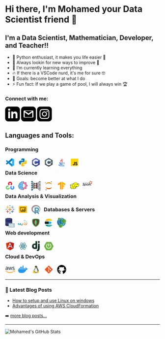 # Hi there, I'm Mohamed your Data Scientist friend 👋 


## I'm a Data Scientist, Mathematician, Developer, and Teacher!!

- 🐍 Python enthusiast, it makes you life easier 🤣
- 🔭 Always lookin for new ways to improve 🚀 
- 🌱 I’m currently learning everything 
- 🔥 If there is a VSCode nurd, it's me for sure 🤓
- 🥅 Goals: become better at what I do
- ⚡ Fun fact: If we play a game of pool, I will always win 🏆
### Connect with me:
[![](svg/linkedin.svg)](https://www.linkedin.com/in/mohamedbenzarti/)
[![](svg/gmail.svg)](mailto:albenzarti.mohamed@gmail.com)
[![](svg/instagram.svg)](https://www.instagram.com/mohamed_benzarti/)


## Languages and Tools:
### Programming
<img align="left" width="32px" src="png/vscode.png" style="padding-right:10px;" />
<img align="left" width="32px" src="png/python.png" style="padding-right:10px;" />
<img align="left" width="32px" src="png/c.png" style="padding-right:10px;" />
<img align="left" width="32px" src="png/csharp.png" style="padding-right:10px;" />
<img align="left" width="32px" src="png/java.png" style="padding-right:10px;" />
<img align="left" width="32px" src="png/javascript.png" style="padding-right:10px;" />
<br/>

### Data Science

<img align="left" width="32px" src="png/opencv.png" style="padding-right:10px;" />
<img align="left" width="32px" src="png/ml.png" style="padding-right:10px;" />
<img align="left" width="32px" src="png/dl.png" style="padding-right:10px;" />
<img align="left" width="32px" src="png/jupyter.png" style="padding-right:10px;" />
<img align="left" width="32px" src="png/tensorflow.png" style="padding-right:10px;" />
<img align="left" width="32px" src="png/hadoop.png" style="padding-right:10px;" />
<img align="left" width="32px" src="png/spark.png" style="padding-right:10px;" />
<br/>

### Data Analysis & Visualization
<img align="left" width="32px" src="png/tableau.png" style="padding-right:10px;" />
<img align="left" width="32px" src="png/powerbi.png" style="padding-right:10px;" />
<img align="left" width="32px" src="png/r.png" style="padding-right:10px;" />

### Databases & Servers
<img align="left" width="32px" src="png/sql.png" style="padding-right:10px;" />
<img align="left" width="32px" src="png/mysql.png" style="padding-right:10px;" />
<img align="left" width="32px" src="png/mongodb.png" style="padding-right:10px;" />
<img align="left" width="32px" src="png/elastic.png" style="padding-right:10px;" />
<img align="left" width="32px" src="png/neo4j.png" style="padding-right:10px;" />
<br/>

### Web development
<img align="left" width="32px" src="png/angular.png" style="padding-right:10px;" />
<img align="left" width="32px" src="png/react.png" style="padding-right:10px;" />
<img align="left" width="32px" src="png/django.png" style="padding-right:10px;" />
<img align="left" width="32px" src="png/spring.png" style="padding-right:10px;" />
<br/>

### Cloud & DevOps
<img align="left" width="32px" src="png/aws.png" style="padding-right:10px;" />
<img align="left" width="32px" src="png/docker.png" style="padding-right:10px;" />
<img align="left" width="32px" src="png/linux.png" style="padding-right:10px;" />
<img align="left" width="32px" src="png/git.png" style="padding-right:10px;" />
<img align="left" width="32px" src="png/github.png" style="padding-right:10px;" />


<br />
<br />

---

### 📕 Latest Blog Posts

<!-- BLOG-POST-LIST:START -->
- [How to setup and use Linux on windows](https://www.linkedin.com/pulse/windows-linux-both-mohamed-benzarti)
- [Advantages of using AWS CloudFormation](https://www.linkedin.com/pulse/topic-aws-cloudformation-mohamed-benzarti)
<!-- BLOG-POST-LIST:END -->

➡️ [more blog posts...](https://www.linkedin.com/in/mohamedbenzarti/)

---

  <img align="left" alt="Mohamed's GitHub Stats" src="https://github-readme-stats.vercel.app/api?username=MedBENZARTI&show_icons=true&hide_border=false&title_color=ff652f&icon_color=FFE400&bg_color=09131B&text_color=ffffff&border_color=0c1a25" />


